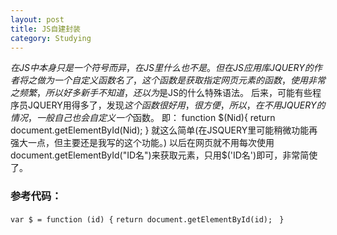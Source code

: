 ```yaml
---
layout: post
title: JS自建封装
category: Studying
---
```


$在JS中本身只是一个符号而异，在JS里什么也不是。
但在JS应用库JQUERY的作者将之做为一个自定义函数名了，这个函数是获取指定网页元素的函数，使用非常之频繁，所以好多新手不知道，还以为$是JS的什么特殊语法。
后来，可能有些程序员JQUERY用得多了，发现$这个函数很好用，很方便，所以，在不用JQUERY的情况，一般自己也会自定义一个$函数。
即：
function $(Nid){
return document.getElementById(Nid);
}
就这么简单(在JSQUERY里可能稍微功能再强大一点，但主要还是我写的这个功能。)
以后在网页就不用每次使用document.getElementById("ID名")来获取元素，只用$('ID名')即可，非常简使了。


### 参考代码：

`var $ = function (id) {`
	  `return document.getElementById(id);`
 ` }`
